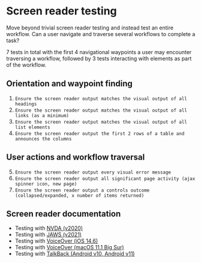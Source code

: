 # Screen reader testing
Move beyond trivial screen reader testing and instead test an entire workflow. Can a user navigate and traverse several workflows to complete a task?

7 tests in total with the first 4 navigational waypoints a user may encounter traversing a workflow, followed by 3 tests interacting with elements as part of the workflow.

## Orientation and waypoint finding
1. `Ensure the screen reader output matches the visual output of all headings`
1. `Ensure the screen reader output matches the visual output of all links (as a minimum)`
1. `Ensure the screen reader output matches the visual output of all list elements`
1. `Ensure the screen reader output the first 2 rows of a table and announces the columns`

## User actions and workflow traversal
5. `Ensure the screen reader output every visual error message`
6. `Ensure the screen reader output all significant page activity (ajax spinner icon, new page)`
7. `Ensure the screen reader output a controls outcome (collapsed/expanded, x number of items returned)`

## Screen reader documentation
- Testing with [NVDA (v2020)](https://github.com/canaxess/accessibility-resources/blob/main/NVDA-TESTING.md)
- Testing with [JAWS (v2021)](https://github.com/canaxess/accessibility-resources/blob/main/JAWS-TESTING.md)
- Testing with [VoiceOver (iOS 14.6)](https://github.com/canaxess/accessibility-resources/blob/main/VOICEOVER-TESTING.md)
- Testing with [VoiceOver (macOS 11.1 Big Sur)](https://github.com/canaxess/accessibility-resources/blob/main/VOICEOVER-MACOS-TESTING.md)
- Testing with [TalkBack (Android v10, Android v11)](https://github.com/canaxess/accessibility-resources/blob/main/TALKBACK-TESTING.md)
